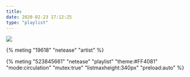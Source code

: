 ```yaml
---
title: 
date: 2020-02-23 17:12:25
type: "playlist"
---
```


![](https://cdn.jsdelivr.net/gh/Leouas/Leouas_imgs/picgo/Aprlie.jpg)

{% meting "19618" "netease" "artist" %}

{% meting "523845661" "netease" "playlist" "theme:#FF4081" "mode:circulation" "mutex:true" "listmaxheight:340px" "preload:auto" %}











